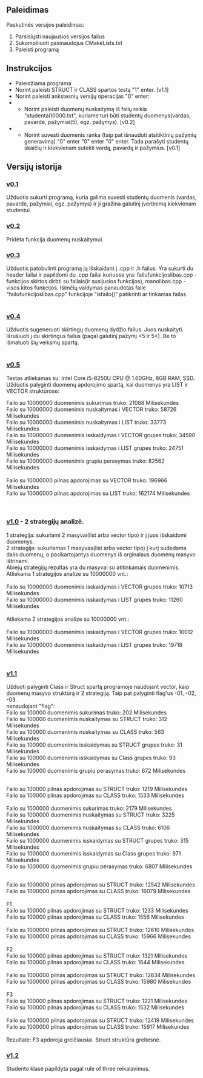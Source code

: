 ## Paleidimas
Paskutinės versijos paleidimas:
1. Parsisiųsti naujausios versijos failus
2. Sukompiliuoti pasinaudojus CMakeLists.txt
3. Paleisti programą
## Instrukcijos
- Paleidžiama programa
- Norint paleisti STRUCT ir CLASS spartos testą "1" enter. [v1.1]
- Norint paleisti ankstesnių versijų operacijas "0" enter: 
- - Norint paleisti duomenų nuskaitymą iš failų reikia "studentai10000.txt", kuriame turi būti studentų duomenys(vardas, pavarde, pažymiai(5), egz. pažymys). [v0.2]
- - Norint suvesti duomenis ranka (taip pat išnaudoti atsitiktinių pažymių generavimą) "0" enter "0" enter "0" enter. Tada parašyti studentų skaičių ir kiekvienam sutekti vardą, pavardę ir pažymius. [v0.1]
## Versijų istorija

### [v0.1](https://github.com/Shifer-ds/University-work/releases/tag/0.1v) 
Užduotis sukurti programą, kuria galima suvesti studentų duomenis (vardas, pavarde, pažymiai, egz. pažymys) ir ji gražina galutinį įvertinimą kiekvienam studentui.
<br />
### [v0.2](https://github.com/Shifer-ds/University-work/releases/tag/v0.2)
Pridėta funkcija duomenų nuskaitymui.
<br />
### [v0.3](https://github.com/Shifer-ds/University-work/releases/tag/v0.3)
Užduotis patobulinti programą ją išskaidant į .cpp ir .h failus. Yra sukurti du header failai ir papildomi du .cpp failai kuriuose yra: failufunkcijoslibas.cpp - funkcijos skirtos dirbti su failais(ir susijusios funkcijos), manolibas.cpp - visos kitos funkcijos. Išimčių valdymas panaudotas faile "failufunkcijoslibas.cpp" funkcijoje "isfailo()" patikrinti ar tinkamas failas<br />
<br />
### [v0.4](https://github.com/Shifer-ds/University-work/releases/tag/v0.4) 
Užduotis sugeneruoti skirtingų duomenų dydžio failus. Juos nuskaityti. Išrušiuoti į du skirtingus failus (pagal galutinį pažymį <5 ir 5<). Be to išmatuoti šių veiksmų spartą.<br />
<br />
### [v0.5](https://github.com/Shifer-ds/University-work/releases/tag/v0.5)
Testas atliekamas su: Intel Core i5-8250U CPU @ 1.60GHz, 8GB RAM, SSD. <br />
Užduotis palyginti duomenų apdorojimo spartą, kai duomenys yra LIST ir VECTOR struktūrose:<br />

Failo su 10000000 duomenimis sukurimas truko: 21088 Milisekundes<br />
Failo su 10000000 duomenimis nuskaitymas i VECTOR truko: 58726 Milisekundes<br />
Failo su 10000000 duomenimis nuskaitymas i LIST   truko: 33773 Milisekundes<br />
Failo su 10000000 duomenimis isskaidymas i VECTOR grupes truko: 34590 Milisekundes<br />
Failo su 10000000 duomenimis isskaidymas i LIST   grupes truko: 24751 Milisekundes<br />
Failo su 10000000 duomenimis grupiu perasymas truko: 82562 Milisekundes<br />
<br />
Failo su 10000000 pilnas apdorojimas su VECTOR truko: 196966 Milisekundes<br />
Failo su 10000000 pilnas apdorojimas su LIST   truko: 162174 Milisekundes<br />
<br />
<br />
### [v1.0](https://github.com/Shifer-ds/University-work/releases/tag/v1.0) - 2 strategijų analizė.
1 strategija: sukuriami 2 masyvai(list arba vector tipo) ir į juos išskaidomi duomenys. <br />
2 strategija: sukuriamas 1 masyvas(list arba vector tipo) į kurį sudedama dalis duomenų, o pasikartojantys duomenys iš orginalaus duomenų masyvo ištrinami. <br />
Abiejų strategijų rezultas yra du masyvai su atitinkamais duomenimis.<br />
                      Atliekama 1 strategijos analize su 10000000 vnt.:<br />
<br />
Failo su 10000000 duomenimis isskaidymas i VECTOR grupes truko: 10713 Milisekundes<br />
Failo su 10000000 duomenimis isskaidymas i LIST   grupes truko: 11260 Milisekundes<br />
<br />
                      Atliekama 2 strategijos analize su 10000000 vnt.:<br />
<br />
Failo su 10000000 duomenimis isskaidymas i VECTOR grupes truko: 10012 Milisekundes<br />
Failo su 10000000 duomenimis isskaidymas i LIST   grupes truko: 19718 Milisekundes<br />
<br />
### [v1.1](https://github.com/Shifer-ds/OOP2/releases/tag/v1.1)
Užduoti palyginti Class ir Struct spartą programoje naudojant vector, kaip duomenų masyvo struktūrą ir 2 strategiją. Taip pat palyginti flag'us -01, -02, -03. <br />
nenaudojant "flag":<br />
Failo su 100000 duomenimis sukurimas truko: 202 Milisekundes<br />
Failo su 100000 duomenimis nuskaitymas su STRUCT  truko: 312 Milisekundes<br />
Failo su 100000 duomenimis nuskaitymas su CLASS   truko: 563 Milisekundes<br />
Failo su 100000 duomenimis isskaidymas su STRUCT grupes truko: 31 Milisekundes<br />
Failo su 100000 duomenimis isskaidymas su Class  grupes truko: 93 Milisekundes<br />
Failo su 100000 duomenimis grupiu perasymas truko: 672 Milisekundes<br /><br />

Failo su 100000 pilnas apdorojimas su STRUCT truko: 1219 Milisekundes<br />
Failo su 100000 pilnas apdorojimas su CLASS  truko: 1533 Milisekundes<br />
<br />
Failo su 1000000 duomenimis sukurimas truko: 2179 Milisekundes<br />
Failo su 1000000 duomenimis nuskaitymas su STRUCT  truko: 3225 Milisekundes<br />
Failo su 1000000 duomenimis nuskaitymas su CLASS   truko: 6106 Milisekundes<br />
Failo su 1000000 duomenimis isskaidymas su STRUCT grupes truko: 315 Milisekundes<br />
Failo su 1000000 duomenimis isskaidymas su Class  grupes truko: 971 Milisekundes<br />
Failo su 1000000 duomenimis grupiu perasymas truko: 6807 Milisekundes<br /><br />

Failo su 1000000 pilnas apdorojimas su STRUCT truko: 12542 Milisekundes<br />
Failo su 1000000 pilnas apdorojimas su CLASS  truko: 16079 Milisekundes<br />
<br />
F1<br />
Failo su 100000 pilnas apdorojimas su STRUCT truko: 1233 Milisekundes<br />
Failo su 100000 pilnas apdorojimas su CLASS  truko: 1556 Milisekundes<br />
<br />
Failo su 1000000 pilnas apdorojimas su STRUCT truko: 12610 Milisekundes<br />
Failo su 1000000 pilnas apdorojimas su CLASS  truko: 15966 Milisekundes<br />
<br />
F2<br />
Failo su 100000 pilnas apdorojimas su STRUCT truko: 1321 Milisekundes<br />
Failo su 100000 pilnas apdorojimas su CLASS  truko: 1644 Milisekundes<br />
<br />
Failo su 1000000 pilnas apdorojimas su STRUCT truko: 12634 Milisekundes<br />
Failo su 1000000 pilnas apdorojimas su CLASS  truko: 15980 Milisekundes<br />
<br />
F3<br />
Failo su 100000 pilnas apdorojimas su STRUCT truko: 1221 Milisekundes<br />
Failo su 100000 pilnas apdorojimas su CLASS  truko: 1532 Milisekundes<br />
<br />
Failo su 1000000 pilnas apdorojimas su STRUCT truko: 12419 Milisekundes<br />
Failo su 1000000 pilnas apdorojimas su CLASS  truko: 15917 Milisekundes<br />
<br />
Rezultate: F3 apdoroja greičiausiai. Struct struktūra greitesnė.

### [v1.2](https://github.com/Shifer-ds/OOP2/releases/tag/v1.2)
Studento klasė papildyta pagal rule of three reikalavimus.<br />
